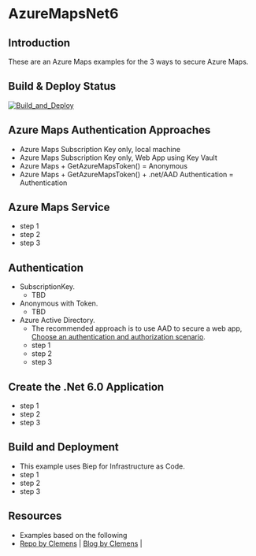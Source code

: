 # AzureMapsNet6

## Introduction
These are an Azure Maps examples for the 3 ways to secure Azure Maps.

## Build & Deploy Status
[![Build_and_Deploy](https://github.com/RPagels/AzureMapsNet6/actions/workflows/Build_and_Deploy.yml/badge.svg)](https://github.com/RPagels/AzureMapsNet6/actions/workflows/Build_and_Deploy.yml)

## Azure Maps Authentication Approaches
- Azure Maps Subscription Key only, local machine
- Azure Maps Subscription Key only, Web App using Key Vault
- Azure Maps + GetAzureMapsToken() = Anonymous
- Azure Maps + GetAzureMapsToken() + .net/AAD Authentication = Authentication

## Azure Maps Service
- step 1
- step 2
- step 3

## Authentication
- SubscriptionKey.
  - TBD
- Anonymous with Token.
  - TBD
- Azure Active Directory.
  - The recommended approach is to use AAD to secure a web app, [Choose an authentication and authorization scenario](https://docs.microsoft.com/en-us/azure/azure-maps/how-to-manage-authentication#choose-an-authentication-and-authorization-scenario).
  - step 1
  - step 2
  - step 3

## Create the .Net 6.0 Application
- step 1
- step 2
- step 3

## Build and Deployment
- This example uses Biep for Infrastructure as Code.
- step 1
- step 2
- step 3

## Resources
- Examples based on the following
- [Repo by Clemens](https://github.com/cschotte/Maps) | [Blog by Clemens](TBD) |

